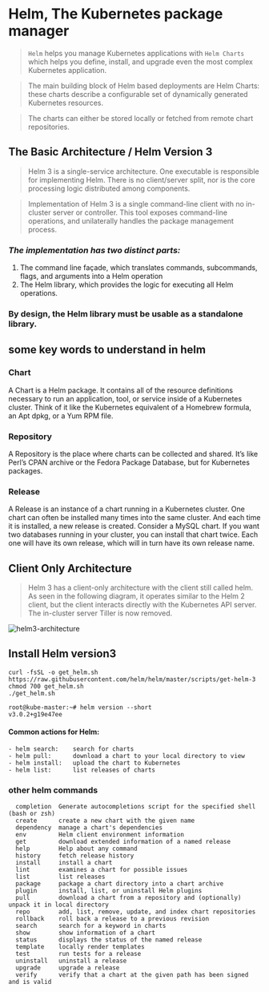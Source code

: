 # Helm, The Kubernetes package manager

> `Helm` helps you manage Kubernetes applications with `Helm Charts` which helps you define, install, and upgrade even the most complex Kubernetes application.

> The main building block of Helm based deployments are Helm Charts: these charts describe a configurable set of dynamically generated Kubernetes resources. 

> The charts can either be stored locally or fetched from remote chart repositories.

## The Basic Architecture / Helm Version 3

> Helm 3 is a single-service architecture. One executable is responsible for implementing Helm. There is no client/server split, nor is the core processing logic distributed among components.

> Implementation of Helm 3 is a single command-line client with no in-cluster server or controller. This tool exposes command-line operations, and unilaterally handles the package management process.

### ***The implementation has two distinct parts:***

1.    The command line façade, which translates commands, subcommands, flags, and arguments into a Helm operation
2.    The Helm library, which provides the logic for executing all Helm operations.

### **By design, the Helm library must be usable as a standalone library.**

## some key words to understand in helm 

### Chart 
A Chart is a Helm package. It contains all of the resource definitions necessary to run an application, tool, or service inside of a Kubernetes cluster. Think of it like the Kubernetes equivalent of a Homebrew formula, an Apt dpkg, or a Yum RPM file.

### Repository 
A Repository is the place where charts can be collected and shared. It’s like Perl’s CPAN archive or the Fedora Package Database, but for Kubernetes packages.

### Release 
A Release is an instance of a chart running in a Kubernetes cluster. One chart can often be installed many times into the same cluster. And each time it is installed, a new release is created. Consider a MySQL chart. If you want two databases running in your cluster, you can install that chart twice. Each one will have its own release, which will in turn have its own release name.


## Client Only Architecture

> Helm 3 has a client-only architecture with the client still called helm. As seen in the following diagram, it operates similar to the Helm 2 client, but the client interacts directly with the Kubernetes API server. The in-cluster server Tiller is now removed.

![helm3-architecture](https://github.com/lerndevops/educka/blob/master/static/helm3-architecture.PNG)


## Install Helm version3

```
curl -fsSL -o get_helm.sh https://raw.githubusercontent.com/helm/helm/master/scripts/get-helm-3
chmod 700 get_helm.sh
./get_helm.sh
```
```
root@kube-master:~# helm version --short
v3.0.2+g19e47ee
```

#### Common actions for Helm:

```
- helm search:    search for charts
- helm pull:      download a chart to your local directory to view
- helm install:   upload the chart to Kubernetes
- helm list:      list releases of charts
```

### other helm commands

```
  completion  Generate autocompletions script for the specified shell (bash or zsh)
  create      create a new chart with the given name
  dependency  manage a chart's dependencies
  env         Helm client environment information
  get         download extended information of a named release
  help        Help about any command
  history     fetch release history
  install     install a chart
  lint        examines a chart for possible issues
  list        list releases
  package     package a chart directory into a chart archive
  plugin      install, list, or uninstall Helm plugins
  pull        download a chart from a repository and (optionally) unpack it in local directory
  repo        add, list, remove, update, and index chart repositories
  rollback    roll back a release to a previous revision
  search      search for a keyword in charts
  show        show information of a chart
  status      displays the status of the named release
  template    locally render templates
  test        run tests for a release
  uninstall   uninstall a release
  upgrade     upgrade a release
  verify      verify that a chart at the given path has been signed and is valid
```
